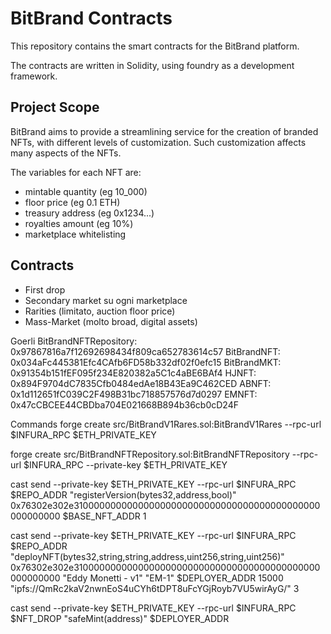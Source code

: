# BitBrand Contracts
This repository contains the smart contracts for the BitBrand platform.

The contracts are written in Solidity, using foundry as a development framework.

## Project Scope

BitBrand aims to provide a streamlining service for the creation of branded NFTs, with different levels of customization.
Such customization affects many aspects of the NFTs.

The variables for each NFT are:
- mintable quantity (eg 10_000)
- floor price (eg 0.1 ETH)
- treasury address (eg 0x1234...)
- royalties amount (eg 10%)
- marketplace whitelisting

## Contracts

- First drop
- Secondary market su ogni marketplace
- Rarities (limitato, auction floor price)
- Mass-Market (molto broad, digital assets)

Goerli
BitBrandNFTRepository: 0x97867816a7f12692698434f809ca652783614c57
BitBrandNFT: 0x034aFc445381Efc4CAfb6FD58b332df02f0efc15
BitBrandMKT: 0x91354b151fEF095f234E820382a5C1c4aBE6BAf4
HJNFT: 0x894F9704dC7835Cfb0484edAe18B43Ea9C462CED
ABNFT: 0x1d112651fC039C2F498B31bc718857576d7d0297
EMNFT: 0x47cCBCEE44CBDba704E021668B894b36cb0cD24F


Commands
forge create src/BitBrandV1Rares.sol:BitBrandV1Rares --rpc-url $INFURA_RPC $ETH_PRIVATE_KEY

forge create src/BitBrandNFTRepository.sol:BitBrandNFTRepository --rpc-url $INFURA_RPC --private-key $ETH_PRIVATE_KEY

cast send --private-key $ETH_PRIVATE_KEY --rpc-url $INFURA_RPC $REPO_ADDR "registerVersion(bytes32,address,bool)" 0x76302e302e310000000000000000000000000000000000000000000000000000 $BASE_NFT_ADDR 1

cast send --private-key $ETH_PRIVATE_KEY --rpc-url $INFURA_RPC $REPO_ADDR "deployNFT(bytes32,string,string,address,uint256,string,uint256)" 0x76302e302e310000000000000000000000000000000000000000000000000000 "Eddy Monetti - v1" "EM-1" $DEPLOYER_ADDR 15000 "ipfs://QmRc2kaV2nwnEoS4uCYh6tDPT8uFcYGjRoyb7VU5wirAyG/" 3

cast send --private-key $ETH_PRIVATE_KEY --rpc-url $INFURA_RPC $NFT_DROP "safeMint(address)" $DEPLOYER_ADDR